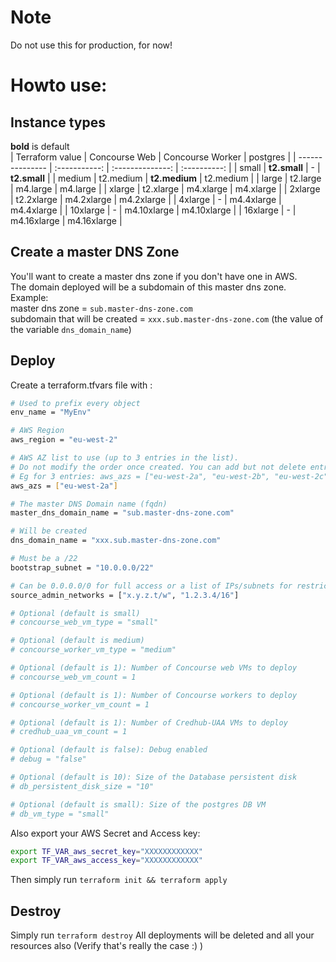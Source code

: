 # Note
Do not use this for production, for now!

# Howto use:
## Instance types
**bold** is default  
| Terraform value | Concourse Web | Concourse Worker | postgres     |
| --------------- | :-----------: | :--------------: | :----------: |
| small           | **t2.small**  | -                | **t2.small** |
| medium          | t2.medium     | **t2.medium**    | t2.medium    |
| large           | t2.large      | m4.large         | m4.large     |
| xlarge          | t2.xlarge     | m4.xlarge        | m4.xlarge    |
| 2xlarge         | t2.2xlarge    | m4.2xlarge       | m4.2xlarge   |
| 4xlarge         | -             | m4.4xlarge       | m4.4xlarge   |
| 10xlarge        | -             | m4.10xlarge      | m4.10xlarge  |
| 16xlarge        | -             | m4.16xlarge      | m4.16xlarge  |
## Create a master DNS Zone
You'll want to create a master dns zone if you don't have one in AWS.  
The domain deployed will be a subdomain of this master dns zone.  
Example:  
master dns zone = `sub.master-dns-zone.com`  
subdomain that will be created = `xxx.sub.master-dns-zone.com` (the value of the variable `dns_domain_name`)

## Deploy
Create a terraform.tfvars file with :
```sh
# Used to prefix every object
env_name = "MyEnv"

# AWS Region
aws_region = "eu-west-2"

# AWS AZ list to use (up to 3 entries in the list).
# Do not modify the order once created. You can add but not delete entries 
# Eg for 3 entries: aws_azs = ["eu-west-2a", "eu-west-2b", "eu-west-2c"]
aws_azs = ["eu-west-2a"]

# The master DNS Domain name (fqdn)
master_dns_domain_name = "sub.master-dns-zone.com"

# Will be created
dns_domain_name = "xxx.sub.master-dns-zone.com"

# Must be a /22
bootstrap_subnet = "10.0.0.0/22"

# Can be 0.0.0.0/0 for full access or a list of IPs/subnets for restricted access
source_admin_networks = ["x.y.z.t/w", "1.2.3.4/16"]

# Optional (default is small)
# concourse_web_vm_type = "small"

# Optional (default is medium)
# concourse_worker_vm_type = "medium" 

# Optional (default is 1): Number of Concourse web VMs to deploy
# concourse_web_vm_count = 1

# Optional (default is 1): Number of Concourse workers to deploy
# concourse_worker_vm_count = 1

# Optional (default is 1): Number of Credhub-UAA VMs to deploy
# credhub_uaa_vm_count = 1

# Optional (default is false): Debug enabled
# debug = "false"

# Optional (default is 10): Size of the Database persistent disk
# db_persistent_disk_size = "10"

# Optional (default is small): Size of the postgres DB VM
# db_vm_type = "small"
```

Also export your AWS Secret and Access key:
```sh
export TF_VAR_aws_secret_key="XXXXXXXXXXXX"
export TF_VAR_aws_access_key="XXXXXXXXXXXX"
```

Then simply run `terraform init && terraform apply`

## Destroy
Simply run `terraform destroy`
All deployments will be deleted and all your resources also (Verify that's really the case :) )